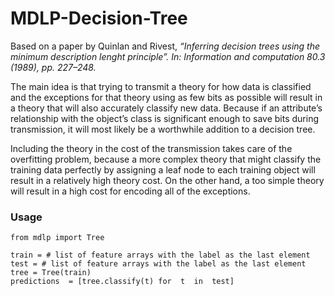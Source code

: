 # MDLP-Decision-Tree
Based on a paper by Quinlan and Rivest, *“Inferring decision trees using the minimum description lenght
principle”. In: Information and computation 80.3 (1989), pp. 227–248.*

The main idea is that trying to transmit a theory for how data is classified and the exceptions for that theory using as few bits as possible will result in a theory that will also accurately classify new data. Because if an attribute’s relationship with the object’s class is significant enough to save bits during transmission, it will most likely be a worthwhile addition to a decision tree. 

Including the theory in the cost of the transmission takes care of the overfitting problem, because a more complex theory that might classify the training data perfectly by assigning a leaf node to each training object will result in a relatively high theory cost. On the other hand, a too simple theory will result in a high cost for encoding all of the exceptions.

### Usage

    from mdlp import Tree

	train = # list of feature arrays with the label as the last element
	test = # list of feature arrays with the label as the last element
	tree = Tree(train)
	predictions  = [tree.classify(t) for  t  in  test]
